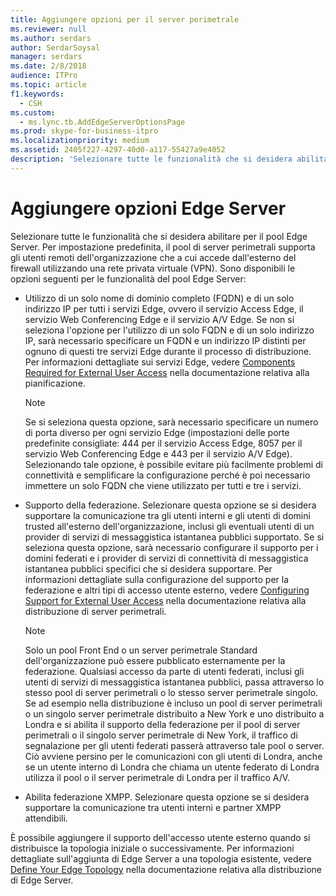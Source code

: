 ```yaml
---
title: Aggiungere opzioni per il server perimetrale
ms.reviewer: null
ms.author: serdars
author: SerdarSoysal
manager: serdars
ms.date: 2/8/2018
audience: ITPro
ms.topic: article
f1.keywords:
  - CSH
ms.custom:
  - ms.lync.tb.AddEdgeServerOptionsPage
ms.prod: skype-for-business-itpro
ms.localizationpriority: medium
ms.assetid: 2405f227-4297-40d0-a117-55427a9e4052
description: 'Selezionare tutte le funzionalità che si desidera abilitare per il pool Edge Server. Per impostazione predefinita, il pool di server perimetrali supporta gli utenti remoti dell''organizzazione che a cui accede dall''esterno del firewall utilizzando una rete privata virtuale (VPN). Sono disponibili le opzioni seguenti per le funzionalità del pool Edge Server:'
---
```


# <a name="add-edge-server-options"></a>Aggiungere opzioni Edge Server

Selezionare tutte le funzionalità che si desidera abilitare per il pool Edge Server. Per impostazione predefinita, il pool di server perimetrali supporta gli utenti remoti dell'organizzazione che a cui accede dall'esterno del firewall utilizzando una rete privata virtuale (VPN). Sono disponibili le opzioni seguenti per le funzionalità del pool Edge Server:

- Utilizzo di un solo nome di dominio completo (FQDN) e di un solo indirizzo IP per tutti i servizi Edge, ovvero il servizio Access Edge, il servizio Web Conferencing Edge e il servizio A/V Edge. Se non si seleziona l'opzione per l'utilizzo di un solo FQDN e di un solo indirizzo IP, sarà necessario specificare un FQDN e un indirizzo IP distinti per ognuno di questi tre servizi Edge durante il processo di distribuzione. Per informazioni dettagliate sui servizi Edge, vedere [Components Required for External User Access](/previous-versions/office/lync-server-2013/lync-server-2013-components-required-for-external-user-access) nella documentazione relativa alla pianificazione.

    > [!NOTE]
    > Se si seleziona questa opzione, sarà necessario specificare un numero di porta diverso per ogni servizio Edge (impostazioni delle porte predefinite consigliate: 444 per il servizio Access Edge, 8057 per il servizio Web Conferencing Edge e 443 per il servizio A/V Edge). Selezionando tale opzione, è possibile evitare più facilmente problemi di connettività e semplificare la configurazione perché è poi necessario immettere un solo FQDN che viene utilizzato per tutti e tre i servizi.

- Supporto della federazione. Selezionare questa opzione se si desidera supportare la comunicazione tra gli utenti interni e gli utenti di domini trusted all'esterno dell'organizzazione, inclusi gli eventuali utenti di un provider di servizi di messaggistica istantanea pubblici supportato. Se si seleziona questa opzione, sarà necessario configurare il supporto per i domini federati e i provider di servizi di connettività di messaggistica istantanea pubblici specifici che si desidera supportare. Per informazioni dettagliate sulla configurazione del supporto per la federazione e altri tipi di accesso utente esterno, vedere [Configuring Support for External User Access](/previous-versions/office/lync-server-2013/lync-server-2013-configuring-support-for-external-user-access) nella documentazione relativa alla distribuzione di server perimetrali.

    > [!NOTE]
    > Solo un pool Front End o un server perimetrale Standard dell'organizzazione può essere pubblicato esternamente per la federazione. Qualsiasi accesso da parte di utenti federati, inclusi gli utenti di servizi di messaggistica istantanea pubblici, passa attraverso lo stesso pool di server perimetrali o lo stesso server perimetrale singolo. Se ad esempio nella distribuzione è incluso un pool di server perimetrali o un singolo server perimetrale distribuito a New York e uno distribuito a Londra e si abilita il supporto della federazione per il pool di server perimetrali o il singolo server perimetrale di New York, il traffico di segnalazione per gli utenti federati passerà attraverso tale pool o server. Ciò avviene persino per le comunicazioni con gli utenti di Londra, anche se un utente interno di Londra che chiama un utente federato di Londra utilizza il pool o il server perimetrale di Londra per il traffico A/V.

- Abilita federazione XMPP. Selezionare questa opzione se si desidera supportare la comunicazione tra utenti interni e partner XMPP attendibili.

È possibile aggiungere il supporto dell'accesso utente esterno quando si distribuisce la topologia iniziale o successivamente. Per informazioni dettagliate sull'aggiunta di Edge Server a una topologia esistente, vedere [Define Your Edge Topology](/previous-versions/office/lync-server-2013/lync-server-2013-define-your-edge-topology) nella documentazione relativa alla distribuzione di Edge Server.